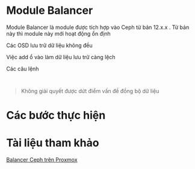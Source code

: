 # Module Balancer

Module Balancer là module được tích hợp vào Ceph từ bản 12.x.x . Từ bản này thì module này mới hoạt động ổn định 

Các OSD lưu trữ dữ liệu không đều 

Việc add ổ vào làm dữ liệu lưu trữ càng lệch 

Các câu lệnh 
```sh 

```

```sh 

```

> Không giải quyết được dứt điểm vấn đề đồng bộ dữ liệu 

# Các bước thực hiện 



# Tài liệu tham khảo 
[Balancer Ceph trên Proxmox](https://forum.proxmox.com/threads/ceph-balancing-osd-distribution-new-in-luminous.43328/)